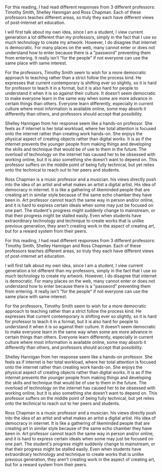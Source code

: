 
For this reading, I had read different responses from 3 different professors:  Timothy Smith, Shelley Hannigan and Ross Chapman. Each of these professors teaches different areas, so truly they each have different views of post-internet art education. 

I will first talk about my own idea, since I am a student, I view current generation a lot different than my professors, simply in the fact that I use so much technology to create my artwork. However, I do disagree that internet is democratic. For many places on the web, many cannot enter or does not understand how to enter because there is a "password" preventing them from entering. It really isn't "for the people" if not everyone can use the same place with same interest. 

For the professors, Timothy Smith seem to wish for a more democratic approach to teaching rather than a strict follow the process kind. He expresses that current contemporary is shifting ever so slightly, so it is hard for professor to teach it in a format, but it is also hard for people to understand it when it is so against their culture. It doesn’t seem democratic to make everyone learn in the same way when some are more advance in certain things than others. Everyone learn differently, especially in current culture where most information is available online, some may absorb it differently than others, and professors should accept that possibility. 

Shelley Hannigan from her response seem like a hands-on professor. She feels as if internet is her total workload, where her total attention is focused onto the internet rather than creating work hands-on. She enjoys the physical aspect of creating objects rather than digital works. It is as if the internet prevents the younger people from making things and developing the skills and technique that would be of use to them in the future. The overload of technology on the internet has caused her to be obsessed with working online, but it is also something she doesn’t want to depend on. This professor suffers on the middle point of being fully technical, but yet relies onto the technical to reach out to her peers and students. 

Ross Chapman is a music professor and a musician. his views directly push into the idea of an artist and what makes an artist a digital artist. His idea of democracy in internet. It is like a gathering of likeminded people that are creating art in similar style because of the same echo chamber they have been in. Art professor cannot teach the same way in person and/or online, and it is hard to express certain ideals when some may just be focused on one part. The student's progress might suddenly change to mainstream, or that their progress might be stalled easily. Even when students have extraordinary technology and technique to create works that is unlike previous generation, they aren’t creating work in the aspect of creating art, but for a reward system from their peers.

For this reading, I had read different responses from 3 different professors:  Timothy Smith, Shelley Hannigan and Ross Chapman. Each of these professors teaches different areas, so truly they each have different views of post-internet art education. 

I will first talk about my own idea, since I am a student, I view current generation a lot different than my professors, simply in the fact that I use so much technology to create my artwork. However, I do disagree that internet is democratic. For many places on the web, many cannot enter or does not understand how to enter because there is a "password" preventing them from entering. It really isn't "for the people" if not everyone can use the same place with same interest. 

For the professors, Timothy Smith seem to wish for a more democratic approach to teaching rather than a strict follow the process kind. He expresses that current contemporary is shifting ever so slightly, so it is hard for professor to teach it in a format, but it is also hard for people to understand it when it is so against their culture. It doesn’t seem democratic to make everyone learn in the same way when some are more advance in certain things than others. Everyone learn differently, especially in current culture where most information is available online, some may absorb it differently than others, and professors should accept that possibility. 

Shelley Hannigan from her response seem like a hands-on professor. She feels as if internet is her total workload, where her total attention is focused onto the internet rather than creating work hands-on. She enjoys the physical aspect of creating objects rather than digital works. It is as if the internet prevents the younger people from making things and developing the skills and technique that would be of use to them in the future. The overload of technology on the internet has caused her to be obsessed with working online, but it is also something she doesn’t want to depend on. This professor suffers on the middle point of being fully technical, but yet relies onto the technical to reach out to her peers and students. 

Ross Chapman is a music professor and a musician. his views directly push into the idea of an artist and what makes an artist a digital artist. His idea of democracy in internet. It is like a gathering of likeminded people that are creating art in similar style because of the same echo chamber they have been in. Art professor cannot teach the same way in person and/or online, and it is hard to express certain ideals when some may just be focused on one part. The student's progress might suddenly change to mainstream, or that their progress might be stalled easily. Even when students have extraordinary technology and technique to create works that is unlike previous generation, they aren’t creating work in the aspect of creating art, but for a reward system from their peers.
